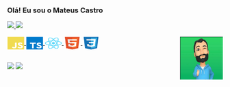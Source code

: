 ### Olá! Eu sou o Mateus Castro

 <div>
  <a href="https://www.linkedin.com/in/mateus-castro-b49559169/">
  <img height="180em" src="https://github-readme-stats.vercel.app/api?username=MateusCastro2203&show_icons=true&theme=dark&include_all_commits=true&count_private=true&show_icons=true"/>
  <img height="180em" src="https://github-readme-stats.vercel.app/api/top-langs/?username=MateusCastro2203&layout=compact&langs_count=7&theme=dark&show_icons=true"/>
</div>
  <div style="display: inline_block"><br>
  <img align="center" alt="Mateus-Js" height="30" width="40" src="https://raw.githubusercontent.com/devicons/devicon/master/icons/javascript/javascript-plain.svg">
  <img align="center" alt="Mateus-Ts" height="30" width="40" src="https://raw.githubusercontent.com/devicons/devicon/master/icons/typescript/typescript-plain.svg">
  <img align="center" alt="Mateus-React" height="30" width="40" src="https://raw.githubusercontent.com/devicons/devicon/master/icons/react/react-original.svg">
  <img align="center" alt="Mateus-HTML" height="30" width="40" src="https://raw.githubusercontent.com/devicons/devicon/master/icons/html5/html5-original.svg">
  <img align="center" alt="Mateus-CSS" height="30" width="40" src="https://raw.githubusercontent.com/devicons/devicon/master/icons/css3/css3-original.svg">
  <img align="right"  height="100" width="100" alt="Mateus-yoda" src="https://github.com/MateusCastro2203/MeuSite/blob/master/Site/img/WhatsApp%20Image%202021-08-13%20at%2015.39.18.jpeg">
</div>
  
  ##
  
  <div>
  <a href = "mailto:mateustcastro@gmail.com"><img src="https://img.shields.io/badge/-Gmail-%23333?style=for-the-badge&logo=gmail&logoColor=white" target="_blank"></a>
  <a href="https://www.linkedin.com/in/mateus-castro-b49559169" target="_blank"><img src="https://img.shields.io/badge/-LinkedIn-%230077B5?style=for-the-badge&logo=linkedin&logoColor=white" target="_blank"></a> 
  </div>

